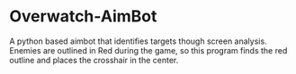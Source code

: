 # Overwatch-AimBot
A python based aimbot that identifies targets though screen analysis. Enemies are outlined in Red during the game, so this program finds the red outline and places the crosshair in the center. 
